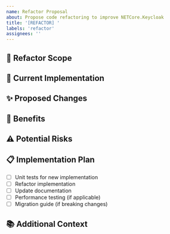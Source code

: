 ```yaml
---
name: Refactor Proposal
about: Propose code refactoring to improve NETCore.Keycloak
title: '[REFACTOR] '
labels: 'refactor'
assignees: ''
---
```


## 🔄 Refactor Scope
<!-- Describe which part of the codebase needs refactoring -->

## 📝 Current Implementation
<!-- Describe the current implementation and its issues -->

## ✨ Proposed Changes
<!-- Describe your proposed refactoring changes -->

## 🎯 Benefits
<!-- List the benefits of this refactoring -->

## ⚠️ Potential Risks
<!-- Describe any potential risks or challenges -->

## 📋 Implementation Plan
- [ ] Unit tests for new implementation
- [ ] Refactor implementation
- [ ] Update documentation
- [ ] Performance testing (if applicable)
- [ ] Migration guide (if breaking changes)

## 📚 Additional Context
<!-- Add any other context about the refactoring proposal -->
